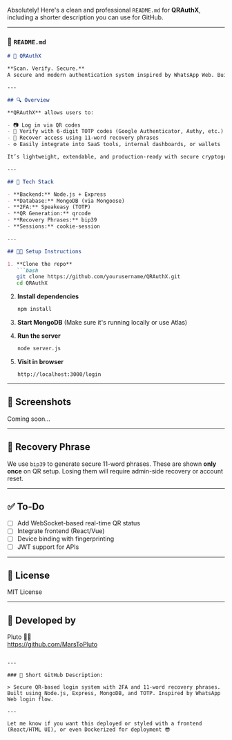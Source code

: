 Absolutely! Here's a clean and professional `README.md` for **QRAuthX**, including a shorter description you can use for GitHub.

---

### 📘 `README.md`

```markdown
# 🔐 QRAuthX

**Scan. Verify. Secure.**  
A secure and modern authentication system inspired by WhatsApp Web. Built with **Node.js**, **Express**, **MongoDB (Mongoose)**, and **Speakeasy** for TOTP authentication.

---

## 🔍 Overview

**QRAuthX** allows users to:

- 📷 Log in via QR codes
- 🔐 Verify with 6-digit TOTP codes (Google Authenticator, Authy, etc.)
- 🧠 Recover access using 11-word recovery phrases
- ⚙️ Easily integrate into SaaS tools, internal dashboards, or wallets

It’s lightweight, extendable, and production-ready with secure cryptographic practices.

---

## 🚀 Tech Stack

- **Backend:** Node.js + Express
- **Database:** MongoDB (via Mongoose)
- **2FA:** Speakeasy (TOTP)
- **QR Generation:** qrcode
- **Recovery Phrases:** bip39
- **Sessions:** cookie-session

---

## 🧑‍💻 Setup Instructions

1. **Clone the repo**
   ```bash
   git clone https://github.com/yourusername/QRAuthX.git
   cd QRAuthX
   ```

2. **Install dependencies**
   ```bash
   npm install
   ```

3. **Start MongoDB** (Make sure it's running locally or use Atlas)

4. **Run the server**
   ```bash
   node server.js
   ```

5. **Visit in browser**
   ```
   http://localhost:3000/login
   ```

---

## 📸 Screenshots

Coming soon...

---

## 🧠 Recovery Phrase

We use `bip39` to generate secure 11-word phrases. These are shown **only once** on QR setup. Losing them will require admin-side recovery or account reset.

---

## ✅ To-Do

- [ ] Add WebSocket-based real-time QR status
- [ ] Integrate frontend (React/Vue)
- [ ] Device binding with fingerprinting
- [ ] JWT support for APIs

---

## 📄 License

MIT License

---

## 🧪 Developed by

Pluto 👨‍💻  
https://github.com/MarsToPluto  
```

---

### 🔹 Short GitHub Description:

> Secure QR-based login system with 2FA and 11-word recovery phrases. Built using Node.js, Express, MongoDB, and TOTP. Inspired by WhatsApp Web login flow.

---

Let me know if you want this deployed or styled with a frontend (React/HTML UI), or even Dockerized for deployment 😎